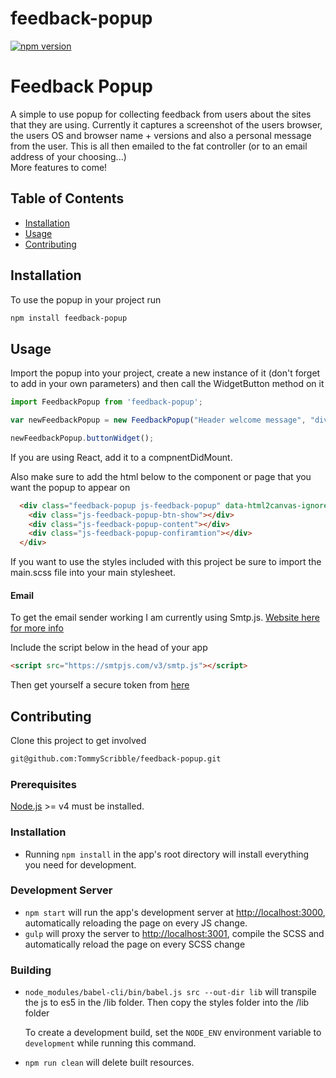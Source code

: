# feedback-popup

[![npm version][npm-badge]][npm]

# Feedback Popup

A simple to use popup for collecting feedback from users about the sites that they are using. Currently it captures a screenshot of the users browser, the users OS and browser name + versions and also a personal message from the user. This is all then emailed to the fat controller (or to an email address of your choosing...)  
More features to come!

## Table of Contents

- [Installation](#installation)
- [Usage](#usage)
- [Contributing](#contributing)

## Installation

To use the popup in your project run 

```sh
npm install feedback-popup
```



## Usage

Import the popup into your project, create a new instance of it (don't forget to add in your own parameters) and then call the WidgetButton method on it

```javascript
import FeedbackPopup from 'feedback-popup';

var newFeedbackPopup = new FeedbackPopup("Header welcome message", "div-id-to-screenshot", "Text area placeholder text", "smtpJS secure token", "email address to send to", "email address to send from");

newFeedbackPopup.buttonWidget();
```

If you are using React, add it to a compnentDidMount.

Also make sure to add the html below to the component or page that you want the popup to appear on

```html
  <div class="feedback-popup js-feedback-popup" data-html2canvas-ignore="true">
    <div class="js-feedback-popup-btn-show"></div>
    <div class="js-feedback-popup-content"></div>
    <div class="js-feedback-popup-confiramtion"></div>
  </div>
```

If you want to use the styles included with this project be sure to import the main.scss file into your main stylesheet.

#### Email

To get the email sender working I am currently using Smtp.js. [Website here for more info](https://www.smtpjs.com/)  

Include the script below in the head of your app

```html
<script src="https://smtpjs.com/v3/smtp.js"></script>
```

Then get yourself a secure token from [here](https://www.smtpjs.com/#useit)


## Contributing

Clone this project to get involved

```sh
git@github.com:TommyScribble/feedback-popup.git
```

### Prerequisites

[Node.js](http://nodejs.org/) >= v4 must be installed.

### Installation

- Running `npm install` in the app's root directory will install everything you need for development.

### Development Server

- `npm start` will run the app's development server at [http://localhost:3000](http://localhost:3000), automatically reloading the page on every JS change.
- `gulp` will proxy the server to [http://localhost:3001](http://localhost:3001), compile the SCSS and automatically reload the page on every SCSS change

### Building

- `node_modules/babel-cli/bin/babel.js src --out-dir lib` will transpile the js to es5 in the /lib folder.
Then copy the styles folder into the /lib folder

   To create a development build, set the `NODE_ENV` environment variable to `development` while running this command.

- `npm run clean` will delete built resources.


[npm-badge]: https://img.shields.io/npm/v/feedback-popup.png?style=flat-square
[npm]: https://www.npmjs.org/package/feedback-popup